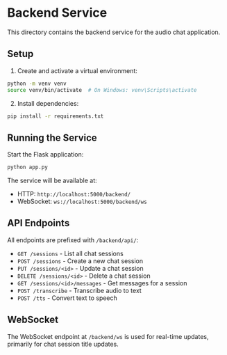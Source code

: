# Backend Service

This directory contains the backend service for the audio chat application.

## Setup

1. Create and activate a virtual environment:
```bash
python -m venv venv
source venv/bin/activate  # On Windows: venv\Scripts\activate
```

2. Install dependencies:
```bash
pip install -r requirements.txt
```

## Running the Service

Start the Flask application:
```bash
python app.py
```

The service will be available at:
- HTTP: `http://localhost:5000/backend/`
- WebSocket: `ws://localhost:5000/backend/ws`

## API Endpoints

All endpoints are prefixed with `/backend/api/`:

- `GET /sessions` - List all chat sessions
- `POST /sessions` - Create a new chat session
- `PUT /sessions/<id>` - Update a chat session
- `DELETE /sessions/<id>` - Delete a chat session
- `GET /sessions/<id>/messages` - Get messages for a session
- `POST /transcribe` - Transcribe audio to text
- `POST /tts` - Convert text to speech

## WebSocket

The WebSocket endpoint at `/backend/ws` is used for real-time updates, primarily for chat session title updates. 